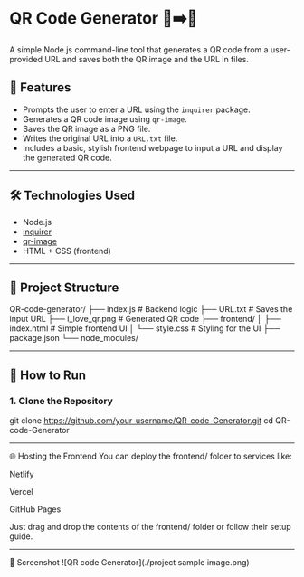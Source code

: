 # QR Code Generator 🧾➡️📱

A simple Node.js command-line tool that generates a QR code from a user-provided URL and saves both the QR image and the URL in files.

## 📌 Features

- Prompts the user to enter a URL using the `inquirer` package.
- Generates a QR code image using `qr-image`.
- Saves the QR image as a PNG file.
- Writes the original URL into a `URL.txt` file.
- Includes a basic, stylish frontend webpage to input a URL and display the generated QR code.

---

## 🛠️ Technologies Used

- Node.js
- [inquirer](https://www.npmjs.com/package/inquirer)
- [qr-image](https://www.npmjs.com/package/qr-image)
- HTML + CSS (frontend)

---

## 📂 Project Structure
QR-code-generator/
├── index.js # Backend logic
├── URL.txt # Saves the input URL
├── i_love_qr.png # Generated QR code
├── frontend/
│ ├── index.html # Simple frontend UI
│ └── style.css # Styling for the UI
├── package.json
└── node_modules/

---

## 🚀 How to Run

### 1. Clone the Repository
git clone https://github.com/your-username/QR-code-Generator.git
cd QR-code-Generator

---

🌐 Hosting the Frontend
You can deploy the frontend/ folder to services like:

Netlify

Vercel

GitHub Pages

Just drag and drop the contents of the frontend/ folder or follow their setup guide.

---

📸 Screenshot
![QR code Generator](./project sample image.png)

